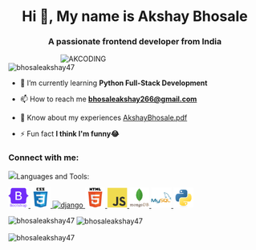<h1 align="center">Hi 👋, My name is Akshay Bhosale</h1>
<h3 align="center">A passionate frontend developer from India</h3>
<img align="right" alt="AKCODING" width="400" src="https://user-images.githubusercontent.com/55389276/140866485-8fb1c876-9a8f-4d6a-98dc-08c4981eaf70.gif"/>
<p align="left"> <img src="https://komarev.com/ghpvc/?username=bhosaleakshay47&label=Profile%20views&color=0e75b6&style=flat" alt="bhosaleakshay47" /> </p>

- 🌱 I’m currently learning **Python Full-Stack Development**

- 📫 How to reach me **bhosaleakshay266@gmail.com**

- 📄 Know about my experiences [AkshayBhosale.pdf](AkshayBhosale.pdf)

- ⚡ Fun fact **I think I'm funny😂**

<h3 align="left">Connect with me:</h3>
<p align="left">
  <a herf="getlinkedIn.com" target="_blank" rel="noreferrer"> <img src="https://www.google.com/imgres?q=linkedin%20icon%20svg&imgurl=https%3A%2F%2Fupload.wikimedia.org%2Fwikipedia%2Fcommons%2Fthumb%2F8%2F81%2FLinkedIn_icon.svg%2F2048px-LinkedIn_icon.svg.png&imgrefurl=https%3A%2F%2Fcommons.wikimedia.org%2Fwiki%2FFile%3ALinkedIn_icon.svg&docid=SHUZVHiQtAectM&tbnid=LVclaDqPzRz-rM&vet=12ahUKEwjg-dPI2_uEAxXmk1YBHatID8EQM3oECBcQAA..i&w=2048&h=2048&hcb=2&ved=2ahUKEwjg-dPI2_uEAxXmk1YBHatID8EQM3oECBcQAA></img></a>
</p>

<h3 align="left">Languages and Tools:</h3>
<p align="left"> <a href="https://getbootstrap.com" target="_blank" rel="noreferrer"> <img src="https://raw.githubusercontent.com/devicons/devicon/master/icons/bootstrap/bootstrap-plain-wordmark.svg" alt="bootstrap" width="40" height="40"/> </a> <a href="https://www.w3schools.com/css/" target="_blank" rel="noreferrer"> <img src="https://raw.githubusercontent.com/devicons/devicon/master/icons/css3/css3-original-wordmark.svg" alt="css3" width="40" height="40"/> </a> <a href="https://www.djangoproject.com/" target="_blank" rel="noreferrer"> <img src="https://cdn.worldvectorlogo.com/logos/django.svg" alt="django" width="40" height="40"/> </a> <a href="https://www.w3.org/html/" target="_blank" rel="noreferrer"> <img src="https://raw.githubusercontent.com/devicons/devicon/master/icons/html5/html5-original-wordmark.svg" alt="html5" width="40" height="40"/> </a> <a href="https://developer.mozilla.org/en-US/docs/Web/JavaScript" target="_blank" rel="noreferrer"> <img src="https://raw.githubusercontent.com/devicons/devicon/master/icons/javascript/javascript-original.svg" alt="javascript" width="40" height="40"/> </a> <a href="https://www.mongodb.com/" target="_blank" rel="noreferrer"> <img src="https://raw.githubusercontent.com/devicons/devicon/master/icons/mongodb/mongodb-original-wordmark.svg" alt="mongodb" width="40" height="40"/> </a> <a href="https://www.mysql.com/" target="_blank" rel="noreferrer"> <img src="https://raw.githubusercontent.com/devicons/devicon/master/icons/mysql/mysql-original-wordmark.svg" alt="mysql" width="40" height="40"/> </a> <a href="https://www.python.org" target="_blank" rel="noreferrer"> <img src="https://raw.githubusercontent.com/devicons/devicon/master/icons/python/python-original.svg" alt="python" width="40" height="40"/> </a> </p>

<p><img align="left" src="https://github-readme-stats.vercel.app/api/top-langs?username=bhosaleakshay47&show_icons=true&locale=en&layout=compact" alt="bhosaleakshay47" /></p>

<p>&nbsp;<img align="center" src="https://github-readme-stats.vercel.app/api?username=bhosaleakshay47&show_icons=true&locale=en" alt="bhosaleakshay47" /></p>

<p><img align="center" src="https://github-readme-streak-stats.herokuapp.com/?user=bhosaleakshay47&" alt="bhosaleakshay47" /></p>
